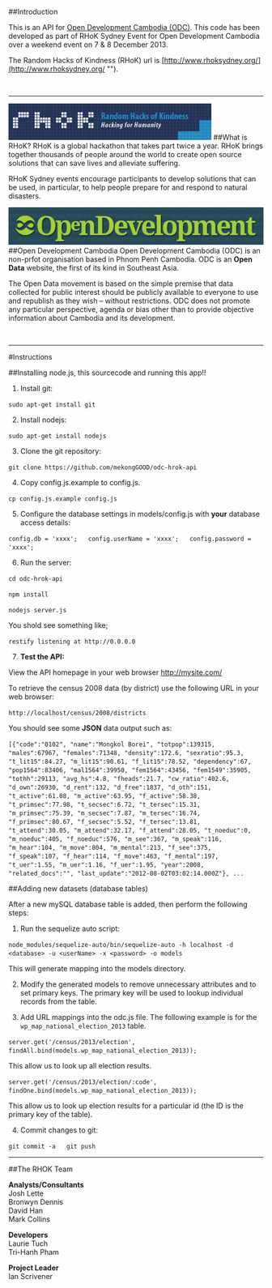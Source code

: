 ##Introduction

This is an API for [Open Development Cambodia (ODC)](http://www.opendevelopmentcambodia.net/ ""). This code has been developed as part of RHoK Sydney Event for Open Development Cambodia over a weekend event on 7 & 8 December 2013.

The Random Hacks of Kindness (RHoK) url is [http://www.rhoksydney.org/](http://www.rhoksydney.org/ "").

<br/>
<hr/>

![rhok.png](_markdown_images/rhok.png "")
##What is RHoK?
RHoK is a global hackathon that takes part twice a year. RHoK brings together thousands of people around the world to create open source solutions that can save lives and alleviate suffering. 

RHoK Sydney events encourage participants to develop solutions that can be used, in particular, to help people prepare for and respond to natural disasters.

![odc.png](_markdown_images/odc.png "")
##Open Development Cambodia
Open Development Cambodia (ODC) is an non-prfot organisation based in Phnom Penh Cambodia. ODC is an **Open Data** website, the first of its kind in Southeast Asia. 

The Open Data movement is based on the simple premise that data collected for public interest should be publicly available to everyone to use and republish as they wish – without restrictions. ODC does not promote any particular perspective, agenda or bias other than to provide objective information about Cambodia and its development.

<br/>
<hr/>
#Instructions

##Installing node.js, this sourcecode and running this app!!

1. Install git:

  `sudo apt-get install git`

2. Install nodejs:

  `sudo apt-get install nodejs`

3. Clone the git repository:

  `git clone https://github.com/mekongGOOD/odc-hrok-api`

4. Copy config.js.example to config.js.

  `cp config.js.example config.js`

5. Configure the database settings in models/config.js with **your** database access details:

  `config.db = 'xxxx';  
  config.userName = 'xxxx';  
  config.password = 'xxxx';`

6. Run the server:

  `cd odc-hrok-api`
  
  `npm install`
  
  `nodejs server.js`
  
  You shold see something like;
  
  `restify listening at http://0.0.0.0`
  
7. **Test the API:**

View the API homepage in your web browser http://mysite.com/

To retrieve the census 2008 data (by district) use the following URL in your web browser:

  `http://localhost/census/2008/districts`
  
  You should see some **JSON** data output such as:

  `[{"code":"0102", "name":"Mongkol Borei", "totpop":139315, "males":67967, "females":71348, "density":172.6, "sexratio":95.3, "t_lit15":84.27, "m_lit15":90.61, "f_lit15":78.52, "dependency":67, "pop1564":83406, "mal1564":39950, "fem1564":43456, "fem1549":35905, "tothh":29113, "avg_hs":4.8, "fheads":21.7, "cw_ratio":402.6, "d_own":26930, "d_rent":132, "d_free":1837, "d_oth":151, "t_active":61.08, "m_active":63.95, "f_active":58.38, "t_primsec":77.98, "t_secsec":6.72, "t_tersec":15.31, "m_primsec":75.39, "m_secsec":7.87, "m_tersec":16.74, "f_primsec":80.67, "f_secsec":5.52, "f_tersec":13.81, "t_attend":30.05, "m_attend":32.17, "f_attend":28.05, "t_noeduc":0, "m_noeduc":405, "f_noeduc":576, "m_see":367, "m_speak":116, "m_hear":104, "m_move":804, "m_mental":213, "f_see":375, "f_speak":107, "f_hear":114, "f_move":463, "f_mental":197, "t_uer":1.55, "m_uer":1.16, "f_uer":1.95, "year":2008, "related_docs":"", "last_update":"2012-08-02T03:02:14.000Z"}, ...`
  

##Adding new datasets (database tables)

After a new mySQL database table is added, then perform the following steps:

1. Run the sequelize auto script:
 
  `node_modules/sequelize-auto/bin/sequelize-auto -h localhost -d <database> -u <userName> -x <password> -o models`
 
  This will generate mapping into the models directory.
  
2. Modify the generated models to remove unnecessary attributes and to set primary keys. The primary key will be used to lookup individual records from the table.
 
3. Add URL mappings into the odc.js file. The following example is for the `wp_map_national_election_2013` table.
 
  `server.get('/census/2013/election', findAll.bind(models.wp_map_national_election_2013));`
  
  This allow us to look up all election results.
 
  `server.get('/census/2013/election/:code', findOne.bind(models.wp_map_national_election_2013));`
  
  This allow us to look up election results for a particular id (the ID is the primary key of the table).
  
4. Commit changes to git:

  `git commit -a  
  git push`

    
  
  
<hr/>
##The RHOK Team

    
**Analysts/Consultants**
<br/>Josh Lette
<br/>Bronwyn Dennis
<br/>David Han
<br/>Mark Collins
	
**Developers**
<br/>Laurie Tuch
<br/>Tri-Hanh Pham
	
**Project Leader**
<br/>Ian Scrivener
